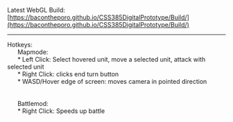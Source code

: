 Latest WebGL Build: [https://bacontheporo.github.io/CSS385DigitalPrototype/Build/](https://bacontheporo.github.io/CSS385DigitalPrototype/Build/)
***

Hotkeys:<br>
&nbsp;&nbsp;&nbsp;&nbsp;&nbsp; Mapmode: <br>
&nbsp;&nbsp;&nbsp;&nbsp;&nbsp; * Left Click: Select hovered unit, move a selected unit, attack with selected unit <br>
&nbsp;&nbsp;&nbsp;&nbsp;&nbsp; * Right Click: clicks end turn button <br>
&nbsp;&nbsp;&nbsp;&nbsp;&nbsp; * WASD/Hover edge of screen: moves camera in pointed direction <br>
<br>
<br>
&nbsp;&nbsp;&nbsp;&nbsp;&nbsp; Battlemod: <br>
&nbsp;&nbsp;&nbsp;&nbsp;&nbsp; * Right Click: Speeds up battle <br>
